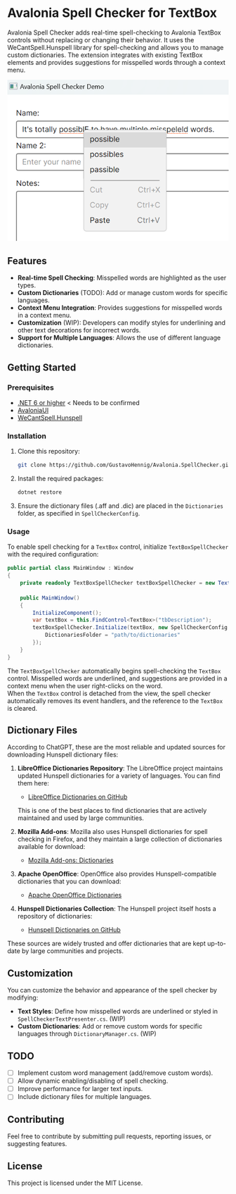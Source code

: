 
# Avalonia Spell Checker for TextBox


Avalonia Spell Checker adds real-time spell-checking to Avalonia TextBox controls without replacing or changing their behavior. It uses the WeCantSpell.Hunspell library for spell-checking and allows you to manage custom dictionaries. The extension integrates with existing TextBox elements and provides suggestions for misspelled words through a context menu.


![Demonstration screenshot](demo-screenshot1.png)

## Features

- **Real-time Spell Checking**: Misspelled words are highlighted as the user types.
- **Custom Dictionaries** (TODO): Add or manage custom words for specific languages. 
- **Context Menu Integration**: Provides suggestions for misspelled words in a context menu.
- **Customization** (WIP): Developers can modify styles for underlining and other text decorations for incorrect words.
- **Support for Multiple Languages**: Allows the use of different language dictionaries.


## Getting Started

### Prerequisites

- [.NET 6 or higher](https://dotnet.microsoft.com/download) < Needs to be confirmed
- [AvaloniaUI](https://avaloniaui.net/)
- [WeCantSpell.Hunspell](https://github.com/WeCantSpell/Hunspell)

### Installation

1. Clone this repository:
   ```bash
   git clone https://github.com/GustavoHennig/Avalonia.SpellChecker.git
   ```

2. Install the required packages:
   ```bash
   dotnet restore
   ```

3. Ensure the dictionary files (.aff and .dic) are placed in the `Dictionaries` folder, as specified in `SpellCheckerConfig`.

### Usage

To enable spell checking for a `TextBox` control, initialize `TextBoxSpellChecker` with the required configuration:


```csharp
public partial class MainWindow : Window
{
    private readonly TextBoxSpellChecker textBoxSpellChecker = new TextBoxSpellChecker();

    public MainWindow()
    {
        InitializeComponent();
        var textBox = this.FindControl<TextBox>("tbDescription");
        textBoxSpellChecker.Initialize(textBox, new SpellCheckerConfig {
			DictionariesFolder = "path/to/dictionaries"
		});
	}
}
```

The `TextBoxSpellChecker` automatically begins spell-checking the `TextBox` control. Misspelled words are underlined, and suggestions are provided in a context menu when the user right-clicks on the word.   
When the `TextBox` control is detached from the view, the spell checker automatically removes its event handlers, and the reference to the `TextBox` is cleared.


## Dictionary Files


According to ChatGPT, these are the most reliable and updated sources for downloading Hunspell dictionary files:


1. **LibreOffice Dictionaries Repository**:
   The LibreOffice project maintains updated Hunspell dictionaries for a variety of languages. You can find them here:
   - [LibreOffice Dictionaries on GitHub](https://github.com/LibreOffice/dictionaries)
   
   This is one of the best places to find dictionaries that are actively maintained and used by large communities.

2. **Mozilla Add-ons**:
   Mozilla also uses Hunspell dictionaries for spell checking in Firefox, and they maintain a large collection of dictionaries available for download:
   - [Mozilla Add-ons: Dictionaries](https://addons.mozilla.org/en-US/firefox/language-tools/)

3. **Apache OpenOffice**:
   OpenOffice also provides Hunspell-compatible dictionaries that you can download:
   - [Apache OpenOffice Dictionaries](https://extensions.openoffice.org/en/search?f%5B0%5D=field_project_tags%3A157)

4. **Hunspell Dictionaries Collection**:
   The Hunspell project itself hosts a repository of dictionaries:
   - [Hunspell Dictionaries on GitHub](https://github.com/hunspell/hunspell/tree/master/dictionaries)

These sources are widely trusted and offer dictionaries that are kept up-to-date by large communities and projects.

## Customization

You can customize the behavior and appearance of the spell checker by modifying:

- **Text Styles**: Define how misspelled words are underlined or styled in `SpellCheckerTextPresenter.cs`. (WIP)
- **Custom Dictionaries**: Add or remove custom words for specific languages through `DictionaryManager.cs`. (WIP)

## TODO

- [ ] Implement custom word management (add/remove custom words).
- [ ] Allow dynamic enabling/disabling of spell checking.
- [ ] Improve performance for larger text inputs.
- [ ] Include dictionary files for multiple languages.

## Contributing

Feel free to contribute by submitting pull requests, reporting issues, or suggesting features.

## License

This project is licensed under the MIT License.
